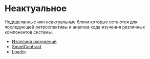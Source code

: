# Неактуальное
Недоделанные или неактуальные блоки которые остаются для последующей ретроспективы и анализа хода изучения различных компонентов системы.

- [Изоляция окружений](not-relevant/isolation.html)
- [SmartContract](not-relevant/contract.html)
- [Loader](not-relevant/loader.html)